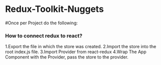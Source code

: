 # Redux-Toolkit-Nuggets

#Once per Project do the following:
### How to connect redux to react?
1.Export the file in which the store was created.
2.Import the store into the root index.js file.
3.Import Provider from react-redux
4.Wrap The App Component with the Provider, pass the store to the provider.
